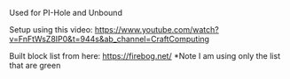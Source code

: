 Used for PI-Hole and Unbound

Setup using this video: https://www.youtube.com/watch?v=FnFtWsZ8IP0&t=944s&ab_channel=CraftComputing

Built block list from here: https://firebog.net/ *Note I am using only the list that are green
